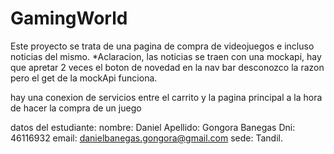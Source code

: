 # GamingWorld

Este proyecto se trata de una pagina de compra de videojuegos e incluso noticias del mismo.
*Aclaracion, las noticias se traen con una mockapi, hay que apretar 2 veces el boton de novedad en la nav bar desconozco la razon pero el get de la mockApi funciona.

hay una conexion de servicios entre el carrito y la pagina principal a la hora de hacer la compra de un juego

datos del estudiante: 
nombre: Daniel
Apellido: Gongora Banegas
Dni: 46116932
email: danielbanegas.gongora@gmail.com
sede: Tandil.
